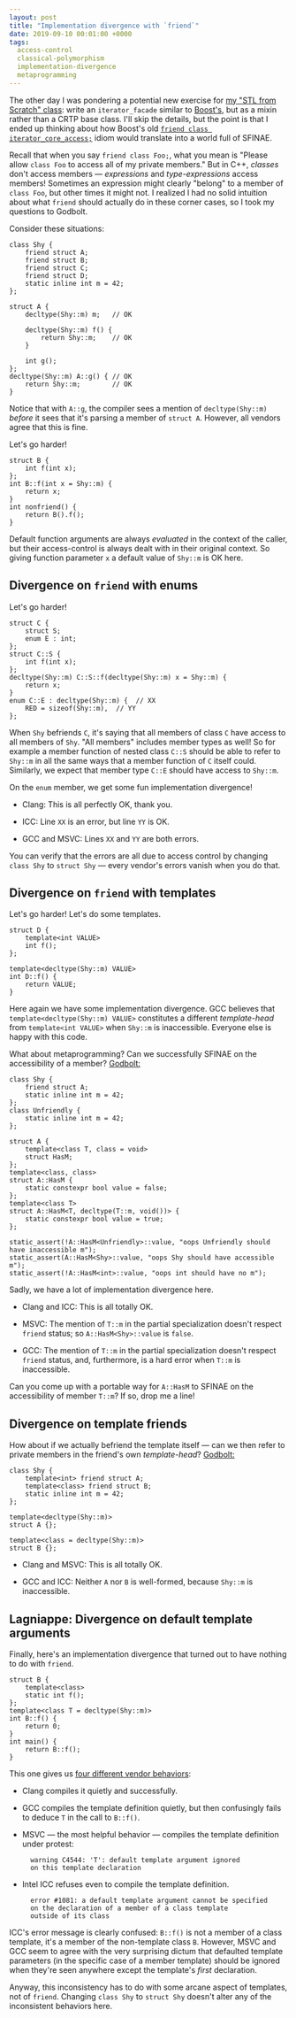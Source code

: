 ```yaml
---
layout: post
title: "Implementation divergence with `friend`"
date: 2019-09-10 00:01:00 +0000
tags:
  access-control
  classical-polymorphism
  implementation-divergence
  metaprogramming
---
```


The other day I was pondering a potential new exercise for
[my "STL from Scratch" class](https://cppcon.org/class-2019-stl-from-scratch/): write an `iterator_facade`
similar to [Boost's](https://www.boost.org/doc/libs/1_68_0/libs/iterator/doc/iterator_facade.html),
but as a mixin rather than a CRTP base class. I'll skip the details, but the point is that I ended up
thinking about how Boost's old
[`friend class iterator_core_access;`](https://www.boost.org/doc/libs/1_68_0/libs/iterator/doc/iterator_facade.html#iterator-core-access)
idiom would translate into a world full of SFINAE.

Recall that when you say `friend class Foo;`, what you mean is "Please allow `class Foo` to
access all of my private members." But in C++, _classes_ don't access members —
_expressions_ and _type-expressions_ access members! Sometimes an expression might clearly "belong"
to a member of `class Foo`, but other times it might not.
I realized I had no solid intuition about what `friend` should actually do in these corner cases,
so I took my questions to Godbolt.

Consider these situations:

    class Shy {
        friend struct A;
        friend struct B;
        friend struct C;
        friend struct D;
        static inline int m = 42;
    };

    struct A {
        decltype(Shy::m) m;   // OK

        decltype(Shy::m) f() {
            return Shy::m;    // OK
        }

        int g();
    };
    decltype(Shy::m) A::g() { // OK
        return Shy::m;        // OK
    }

Notice that with `A::g`, the compiler sees a mention of `decltype(Shy::m)`
_before_ it sees that it's parsing a member of `struct A`.
However, all vendors agree that this is fine.

Let's go harder!

    struct B {
        int f(int x);
    };
    int B::f(int x = Shy::m) {
        return x;
    }
    int nonfriend() {
        return B().f();
    }

Default function arguments are always _evaluated_ in the context of the caller, but their
access-control is always dealt with in their original context. So giving function parameter `x`
a default value of `Shy::m` is OK here.


## Divergence on `friend` with enums

Let's go harder!

    struct C {
        struct S;
        enum E : int;
    };
    struct C::S {
        int f(int x);
    };
    decltype(Shy::m) C::S::f(decltype(Shy::m) x = Shy::m) {
        return x;
    }
    enum C::E : decltype(Shy::m) {  // XX
        RED = sizeof(Shy::m),  // YY
    };

When `Shy` befriends `C`, it's saying that all members of class `C` have access to all members of `Shy`.
"All members" includes member types as well! So for example a member function of nested class `C::S`
should be able to refer to `Shy::m` in all the same ways that a member function of `C` itself could.
Similarly, we expect that member type `C::E` should have access to `Shy::m`.

On the `enum` member, we get some fun implementation divergence!

* Clang: This is all perfectly OK, thank you.

* ICC: Line `XX` is an error, but line `YY` is OK.

* GCC and MSVC: Lines `XX` and `YY` are both errors.

You can verify that the errors are all due to access control by changing `class Shy` to
`struct Shy` — every vendor's errors vanish when you do that.


## Divergence on `friend` with templates

Let's go harder! Let's do some templates.

    struct D {
        template<int VALUE>
        int f();
    };

    template<decltype(Shy::m) VALUE>
    int D::f() {
        return VALUE;
    }

Here again we have some implementation divergence.
GCC believes that `template<decltype(Shy::m) VALUE>` constitutes a different
_template-head_ from `template<int VALUE>` when `Shy::m` is inaccessible.
Everyone else is happy with this code.

What about metaprogramming? Can we successfully SFINAE on the accessibility of a member?
[Godbolt:](https://godbolt.org/z/FYzvSc)

    class Shy {
        friend struct A;
        static inline int m = 42;
    };
    class Unfriendly {
        static inline int m = 42;
    };

    struct A {
        template<class T, class = void>
        struct HasM;
    };
    template<class, class>
    struct A::HasM {
        static constexpr bool value = false;
    };
    template<class T>
    struct A::HasM<T, decltype(T::m, void())> {
        static constexpr bool value = true;
    };

    static_assert(!A::HasM<Unfriendly>::value, "oops Unfriendly should have inaccessible m");
    static_assert(A::HasM<Shy>::value, "oops Shy should have accessible m");
    static_assert(!A::HasM<int>::value, "oops int should have no m");

Sadly, we have a lot of implementation divergence here.

- Clang and ICC: This is all totally OK.

- MSVC: The mention of `T::m` in the partial specialization doesn't
    respect `friend` status; so `A::HasM<Shy>::value` is `false`.

- GCC: The mention of `T::m` in the partial specialization doesn't
    respect `friend` status, and, furthermore, is a hard error
    when `T::m` is inaccessible.

Can you come up with a portable way for `A::HasM` to SFINAE on the
accessibility of member `T::m`? If so, drop me a line!


## Divergence on template friends

How about if we actually befriend the template itself — can we then refer to
private members in the friend's own _template-head_? [Godbolt:](https://godbolt.org/z/CiP9IQ)

    class Shy {
        template<int> friend struct A;
        template<class> friend struct B;
        static inline int m = 42;
    };

    template<decltype(Shy::m)>
    struct A {};

    template<class = decltype(Shy::m)>
    struct B {};

- Clang and MSVC: This is all totally OK.

- GCC and ICC: Neither `A` nor `B` is well-formed, because `Shy::m` is inaccessible.


## Lagniappe: Divergence on default template arguments

Finally, here's an implementation divergence that turned out to have
nothing to do with `friend`.

    struct B {
        template<class>
        static int f();
    };
    template<class T = decltype(Shy::m)>
    int B::f() {
        return 0;
    }
    int main() {
        return B::f();
    }

This one gives us [four different vendor behaviors](https://godbolt.org/z/FQKJ69):

- Clang compiles it quietly and successfully.

- GCC compiles the template definition quietly, but then confusingly fails to deduce `T` in the call to `B::f()`.

- MSVC — the most helpful behavior — compiles the template definition under protest:

        warning C4544: 'T': default template argument ignored
        on this template declaration

- Intel ICC refuses even to compile the template definition.

        error #1081: a default template argument cannot be specified
        on the declaration of a member of a class template
        outside of its class

ICC's error message is clearly confused: `B::f()` is not a member of a class template,
it's a member of the non-template class `B`. However, MSVC and GCC seem to agree with
the very surprising dictum that defaulted template parameters (in the specific case of a
member template) should be ignored when they're seen anywhere except the template's _first_ declaration.

Anyway, this inconsistency has to do with some arcane aspect of templates, not of `friend`.
Changing `class Shy` to `struct Shy` doesn't alter any of the inconsistent behaviors here.
